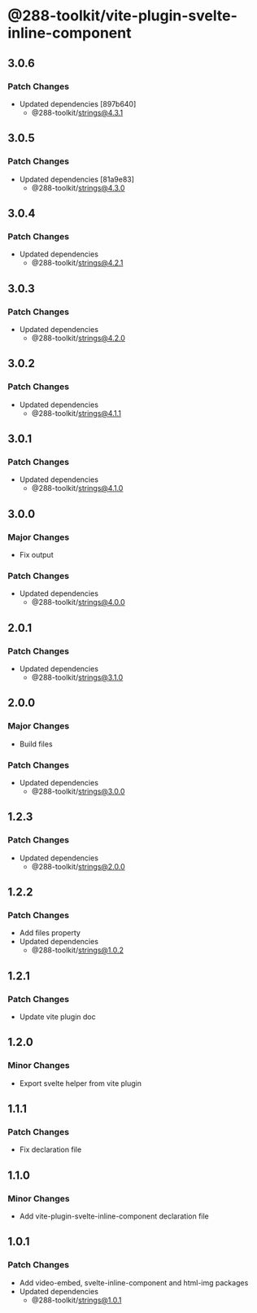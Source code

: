 # @288-toolkit/vite-plugin-svelte-inline-component

## 3.0.6

### Patch Changes

-   Updated dependencies [897b640]
    -   @288-toolkit/strings@4.3.1

## 3.0.5

### Patch Changes

-   Updated dependencies [81a9e83]
    -   @288-toolkit/strings@4.3.0

## 3.0.4

### Patch Changes

-   Updated dependencies
    -   @288-toolkit/strings@4.2.1

## 3.0.3

### Patch Changes

-   Updated dependencies
    -   @288-toolkit/strings@4.2.0

## 3.0.2

### Patch Changes

-   Updated dependencies
    -   @288-toolkit/strings@4.1.1

## 3.0.1

### Patch Changes

-   Updated dependencies
    -   @288-toolkit/strings@4.1.0

## 3.0.0

### Major Changes

-   Fix output

### Patch Changes

-   Updated dependencies
    -   @288-toolkit/strings@4.0.0

## 2.0.1

### Patch Changes

-   Updated dependencies
    -   @288-toolkit/strings@3.1.0

## 2.0.0

### Major Changes

-   Build files

### Patch Changes

-   Updated dependencies
    -   @288-toolkit/strings@3.0.0

## 1.2.3

### Patch Changes

-   Updated dependencies
    -   @288-toolkit/strings@2.0.0

## 1.2.2

### Patch Changes

-   Add files property
-   Updated dependencies
    -   @288-toolkit/strings@1.0.2

## 1.2.1

### Patch Changes

-   Update vite plugin doc

## 1.2.0

### Minor Changes

-   Export svelte helper from vite plugin

## 1.1.1

### Patch Changes

-   Fix declaration file

## 1.1.0

### Minor Changes

-   Add vite-plugin-svelte-inline-component declaration file

## 1.0.1

### Patch Changes

-   Add video-embed, svelte-inline-component and html-img packages
-   Updated dependencies
    -   @288-toolkit/strings@1.0.1
